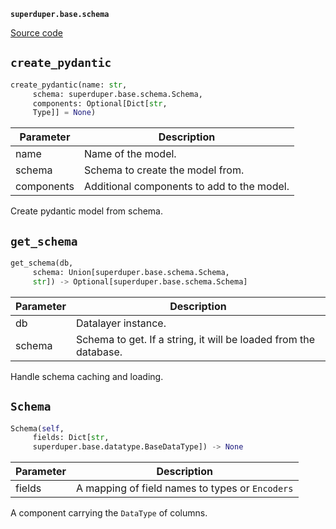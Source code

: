 **`superduper.base.schema`** 

[Source code](https://github.com/superduper-io/superduper/blob/main/superduper/base/schema.py)

## `create_pydantic` 

```python
create_pydantic(name: str,
     schema: superduper.base.schema.Schema,
     components: Optional[Dict[str,
     Type]] = None)
```
| Parameter | Description |
|-----------|-------------|
| name | Name of the model. |
| schema | Schema to create the model from. |
| components | Additional components to add to the model. |

Create pydantic model from schema.

## `get_schema` 

```python
get_schema(db,
     schema: Union[superduper.base.schema.Schema,
     str]) -> Optional[superduper.base.schema.Schema]
```
| Parameter | Description |
|-----------|-------------|
| db | Datalayer instance. |
| schema | Schema to get. If a string, it will be loaded from the database. |

Handle schema caching and loading.

## `Schema` 

```python
Schema(self,
     fields: Dict[str,
     superduper.base.datatype.BaseDataType]) -> None
```
| Parameter | Description |
|-----------|-------------|
| fields | A mapping of field names to types or `Encoders` |

A component carrying the `DataType` of columns.

